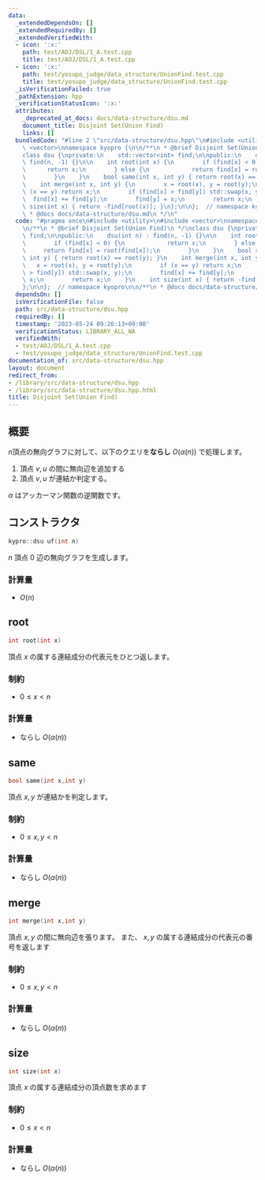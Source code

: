 ```yaml
---
data:
  _extendedDependsOn: []
  _extendedRequiredBy: []
  _extendedVerifiedWith:
  - icon: ':x:'
    path: test/AOJ/DSL/1_A.test.cpp
    title: test/AOJ/DSL/1_A.test.cpp
  - icon: ':x:'
    path: test/yosupo_judge/data_structure/UnionFind.test.cpp
    title: test/yosupo_judge/data_structure/UnionFind.test.cpp
  _isVerificationFailed: true
  _pathExtension: hpp
  _verificationStatusIcon: ':x:'
  attributes:
    _deprecated_at_docs: docs/data-structure/dsu.md
    document_title: Disjoint Set(Union Find)
    links: []
  bundledCode: "#line 2 \"src/data-structure/dsu.hpp\"\n#include <utility>\n#include\
    \ <vector>\nnamespace kyopro {\n\n/**\n * @brief Disjoint Set(Union Find)\n */\n\
    class dsu {\nprivate:\n    std::vector<int> find;\n\npublic:\n    dsu(int n) :\
    \ find(n, -1) {}\n\n    int root(int x) {\n        if (find[x] < 0) {\n      \
    \      return x;\n        } else {\n            return find[x] = root(find[x]);\n\
    \        }\n    }\n    bool same(int x, int y) { return root(x) == root(y); }\n\
    \    int merge(int x, int y) {\n        x = root(x), y = root(y);\n        if\
    \ (x == y) return x;\n        if (find[x] > find[y]) std::swap(x, y);\n      \
    \  find[x] += find[y];\n        find[y] = x;\n        return x;\n    }\n    int\
    \ size(int x) { return -find[root(x)]; }\n};\n\n};  // namespace kyopro\n\n/**\n\
    \ * @docs docs/data-structure/dsu.md\n */\n"
  code: "#pragma once\n#include <utility>\n#include <vector>\nnamespace kyopro {\n\
    \n/**\n * @brief Disjoint Set(Union Find)\n */\nclass dsu {\nprivate:\n    std::vector<int>\
    \ find;\n\npublic:\n    dsu(int n) : find(n, -1) {}\n\n    int root(int x) {\n\
    \        if (find[x] < 0) {\n            return x;\n        } else {\n       \
    \     return find[x] = root(find[x]);\n        }\n    }\n    bool same(int x,\
    \ int y) { return root(x) == root(y); }\n    int merge(int x, int y) {\n     \
    \   x = root(x), y = root(y);\n        if (x == y) return x;\n        if (find[x]\
    \ > find[y]) std::swap(x, y);\n        find[x] += find[y];\n        find[y] =\
    \ x;\n        return x;\n    }\n    int size(int x) { return -find[root(x)]; }\n\
    };\n\n};  // namespace kyopro\n\n/**\n * @docs docs/data-structure/dsu.md\n */"
  dependsOn: []
  isVerificationFile: false
  path: src/data-structure/dsu.hpp
  requiredBy: []
  timestamp: '2023-05-24 09:26:13+09:00'
  verificationStatus: LIBRARY_ALL_WA
  verifiedWith:
  - test/AOJ/DSL/1_A.test.cpp
  - test/yosupo_judge/data_structure/UnionFind.test.cpp
documentation_of: src/data-structure/dsu.hpp
layout: document
redirect_from:
- /library/src/data-structure/dsu.hpp
- /library/src/data-structure/dsu.hpp.html
title: Disjoint Set(Union Find)
---
```

## 概要

$n$頂点の無向グラフに対して、以下のクエリを**ならし** $O(\alpha(n))$ で処理します。

1. 頂点 $v,u$ の間に無向辺を追加する
1. 頂点 $v,u$ が連結か判定する。

$\alpha$ はアッカーマン関数の逆関数です。

## コンストラクタ

```cpp
kypro::dsu uf(int n)
```

$n$ 頂点 $0$ 辺の無向グラフを生成します。

### 計算量

- $O(n)$

## root

```cpp
int root(int x)
```

頂点 $x$ の属する連結成分の代表元をひとつ返します。

### 制約

- $0 \leq x \lt n$

### 計算量

- ならし $O(\alpha(n))$

## same

```cpp
bool same(int x,int y)
```

頂点 $x,y$ が連結かを判定します。

### 制約

- $0 \leq x,y \lt n$

### 計算量

- ならし $O(\alpha(n))$

## merge

```cpp
int merge(int x,int y)
```

頂点 $x,y$ の間に無向辺を張ります。
また、 $x,y$ の属する連結成分の代表元の番号を返します

### 制約

- $0 \leq x,y \lt n$

### 計算量

- ならし $O(\alpha(n))$

## size

```cpp
int size(int x)
```

頂点 $x$ の属する連結成分の頂点数を求めます

### 制約

- $0 \leq x \lt n$

### 計算量

- ならし $O(\alpha(n))$
